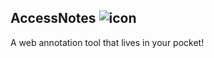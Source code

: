 ## AccessNotes ![icon](https://github.com/m2rads/AccessNotes-2.0/assets/79536486/a6f2bbfe-4687-4895-b530-da4c45e5cc0a)
A web annotation tool that lives in your pocket!
